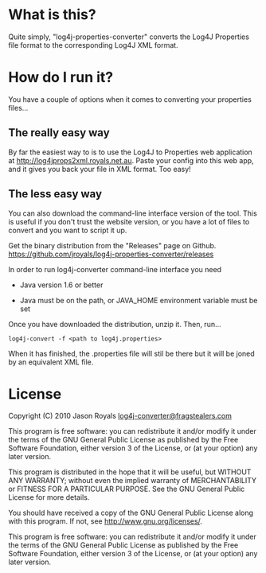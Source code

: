 # What is this?

Quite simply, "log4j-properties-converter" converts the Log4J Properties file format to the corresponding Log4J XML format.

# How do I run it?

You have a couple of options when it comes to converting your properties files...

## The really easy way
By far the easiest way to is to use the Log4J to Properties web application at http://log4jprops2xml.royals.net.au. Paste your config into this web app,
and it gives you back your file in XML format. Too easy!


## The less easy way
You can also download the command-line interface version of the tool. This is useful if you don't trust the website version,
or you have a lot of files to convert and you want to script it up.

Get the binary distribution from the "Releases" page on Github. https://github.com/jroyals/log4j-properties-converter/releases

In order to run log4j-converter command-line interface you need

- Java version 1.6 or better

- Java must be on the path, or JAVA_HOME environment variable must be set

Once you have downloaded the distribution, unzip it. Then, run...

`log4j-convert -f <path to log4j.properties>`

When it has finished, the .properties file will stil be there but it will be joned by an equivalent XML file.


# License

Copyright (C) 2010 Jason Royals <log4j-converter@fragstealers.com>

This program is free software: you can redistribute it and/or modify
it under the terms of the GNU General Public License as published by
the Free Software Foundation, either version 3 of the License, or
(at your option) any later version.

This program is distributed in the hope that it will be useful,
but WITHOUT ANY WARRANTY; without even the implied warranty of
MERCHANTABILITY or FITNESS FOR A PARTICULAR PURPOSE.  See the
GNU General Public License for more details.

You should have received a copy of the GNU General Public License
along with this program.  If not, see <http://www.gnu.org/licenses/>.

This program is free software: you can redistribute it and/or modify
it under the terms of the GNU General Public License as published by
the Free Software Foundation, either version 3 of the License, or
(at your option) any later version.
